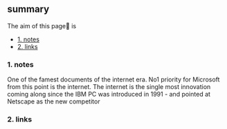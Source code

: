 ## summary
The aim of this page📝 is

<!-- TOC -->

- [1. notes](#1-notes)
- [2. links](#2-links)

<!-- /TOC -->

### 1. notes
One of the famest documents of the internet era. No1 priority for Microsoft from this point is the internet. The internet is the single most innovation coming along since the IBM PC was introduced in 1991 - and pointed at Netscape as the new competitor

 
### 2. links






























